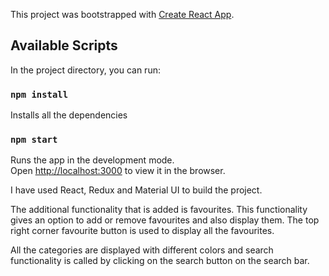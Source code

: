 This project was bootstrapped with [Create React App](https://github.com/facebook/create-react-app).

## Available Scripts

In the project directory, you can run:

### `npm install`

Installs all the dependencies <br/>

### `npm start`

Runs the app in the development mode.<br />
Open [http://localhost:3000](http://localhost:3000) to view it in the browser.

I have used React, Redux and Material UI to build the project.

The additional functionality that is added is favourites. This functionality gives an option to add or remove favourites 
and also display them. The top right corner favourite button is used to display all the favourites.

All the categories are displayed with different colors and search functionality is called by clicking on the search button on the search bar.

